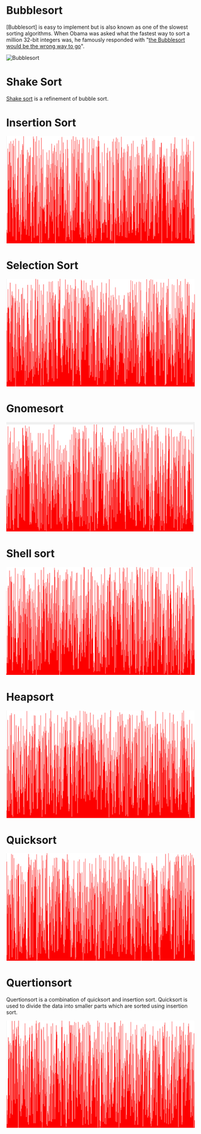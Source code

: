 Bubblesort
==========

[Bubblesort] is easy to implement but is also known as one of the slowest sorting algorithms. When Obama was asked what the fastest way to sort a million 32-bit integers was, he famously responded with "[the Bubblesort would be the wrong way to go](https://www.youtube.com/watch?v=k4RRi_ntQc8)".

![Bubblesort](gifs/bubblesort.gif)

Shake Sort
==========

[Shake sort](https://en.wikipedia.org/wiki/Cocktail_shaker_sort) is a refinement of bubble sort.

Insertion Sort
==============



![Insertion sort](gifs/insertion_sort.gif)

Selection Sort
==============

![Selection sort](gifs/selection_sort.gif)

Gnomesort
=========

![Gnomesort](gifs/gnomesort.gif)

Shell sort
==========

![Shell sort](gifs/shell_sort.gif)

Heapsort
========

![Heapsort](gifs/heapsort.gif)

Quicksort
=========

![Quicksort](gifs/quicksort.gif)

Quertionsort
============

Quertionsort is a combination of quicksort and insertion sort. Quicksort is used to divide the data into smaller parts which are sorted using insertion sort.

![Quertionsort](gifs/quertionsort.gif)
